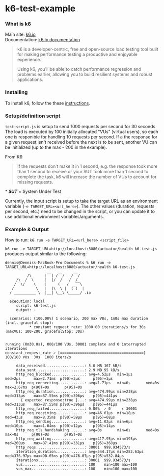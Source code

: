 # k6-test-example

### What is k6

Main site: [k6.io](https://k6.io/ "k6.io") \
Documentation: [k6.io documentation](https://k6.io/docs/ "k6 documentation")

> k6 is a developer-centric, free and open-source load testing tool built for making performance testing a productive and enjoyable experience.
> 
> Using k6, you'll be able to catch performance regression and problems earlier, allowing you to build resilient systems and robust applications.


### Installing
To install k6, follow the these [instructions](https://k6.io/docs/getting-started/installation/ "instructions").

### Setup/definition script

`test-script.js` is setup to send 1000 requests per second for 30 seconds.  The load is executed by 100 initially allocated "VUs" (virtual users), so each one is responible for handling 10 requests per second.  If a the response for a given request isn't received before the next is to be sent, another VU can be initialized (up to the max - 200 in the example).

From K6:
> If the requests don't make it in 1 second, e.g. the response took more than 1 second to receive or your SUT took more than 1 second to complete the task, k6 will increase the number of VUs to account for missing requests.

\* **_SUT_** = System Under Test

Currently, the input script is setup to take the target URL as an environment variable (`-e TARGET_URL=<url_here>`).  The other values (duration, requests per second, etc.) need to be changed in the script, or you can update it to use additional environment variables/arguments.


### Example & Output
How to run: `k6 run -e TARGET_URL=<url_here> <script_file>`

`k6 run -e TARGET_URL=http://localhost:8080/actuator/health k6-test.js` produces output similar to the following:

```
dennis@Denniss-MacBook-Pro Documents % k6 run -e TARGET_URL=http://localhost:8080/actuator/health k6-test.js

          /\      |‾‾| /‾‾/   /‾‾/   
     /\  /  \     |  |/  /   /  /    
    /  \/    \    |     (   /   ‾‾\  
   /          \   |  |\  \ |  (‾)  | 
  / __________ \  |__| \__\ \_____/ .io

  execution: local
     script: k6-test.js
     output: -

  scenarios: (100.00%) 1 scenario, 200 max VUs, 1m0s max duration (incl. graceful stop):
           * constant_request_rate: 1000.00 iterations/s for 30s (maxVUs: 100-200, gracefulStop: 30s)


running (0m30.0s), 000/100 VUs, 30001 complete and 0 interrupted iterations
constant_request_rate ✓ [======================================] 100/100 VUs  30s  1000 iters/s

     data_received..................: 5.0 MB 167 kB/s
     data_sent......................: 2.9 MB 95 kB/s
     http_req_blocked...............: avg=4.52µs   min=1µs      med=2µs      max=2.71ms  p(90)=3µs      p(95)=3µs     
     http_req_connecting............: avg=1.71µs   min=0s       med=0s       max=2.67ms  p(90)=0s       p(95)=0s      
     http_req_duration..............: avg=474.99µs min=238µs    med=313µs    max=87.55ms p(90)=396µs    p(95)=441µs   
       { expected_response:true }...: avg=474.99µs min=238µs    med=313µs    max=87.55ms p(90)=396µs    p(95)=441µs   
     http_req_failed................: 0.00%  ✓ 0     ✗ 30001
     http_req_receiving.............: avg=46.01µs  min=18µs     med=43µs     max=8.35ms  p(90)=59µs     p(95)=68µs    
     http_req_sending...............: avg=11.02µs  min=6µs      med=10µs     max=1.04ms  p(90)=12µs     p(95)=14µs    
     http_req_tls_handshaking.......: avg=0s       min=0s       med=0s       max=0s      p(90)=0s       p(95)=0s      
     http_req_waiting...............: avg=417.95µs min=193µs    med=260µs    max=87.41ms p(90)=331µs    p(95)=368µs   
     http_reqs......................: 30001  999.934573/s
     iteration_duration.............: avg=544.17µs min=283.63µs med=376.97µs max=90.65ms p(90)=476.07µs p(95)=532.84µs
     iterations.....................: 30001  999.934573/s
     vus............................: 100    min=100 max=100
     vus_max........................: 100    min=100 max=100

```

